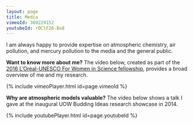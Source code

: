 ```yaml
---
layout: page
title: Media
vimeoId: 369229152
youtubeId: rOClF26-Bo8
---
```


I am always happy to provide expertise on atmospheric chemistry, air pollution, and mercury pollution to the media and the general public.

**Want to know more about me?** The video below, created as part of the [2016 L’Oréal-UNESCO For Women in Science fellowship](https://www.forwomeninscience.com.au/fellows), provides a broad overview of me and my research.

{% include vimeoPlayer.html id=page.vimeoId %}

**Why are atmospheric models valuable?** The video below shows a talk I gave at the inaugural UOW Budding Ideas research showcase in 2014.

{% include youtubePlayer.html id=page.youtubeId %}
